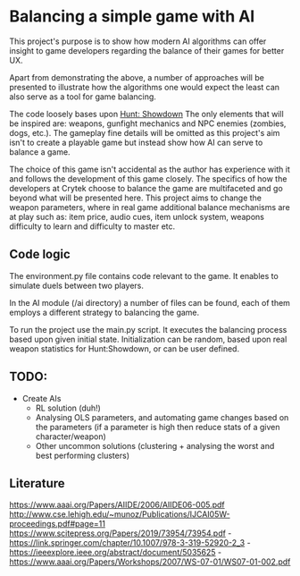 # Balancing a simple game with AI
This project's purpose is to show how modern AI algorithms can offer
insight to game developers regarding the balance of their games for
better UX. 

Apart from demonstrating the above, a number of approaches will
be presented to illustrate how the algorithms one would expect the
least can also serve as a tool for game balancing.

The code loosely bases upon [Hunt: Showdown](https://www.huntshowdown.com/)
The only elements that will be inspired are: weapons, gunfight mechanics and 
NPC enemies (zombies, dogs, etc.). The gameplay fine details will be
omitted as this project's aim isn't to create a playable game but
instead show how AI can serve to balance a game.

The choice of this game isn't accidental as the author has experience
with it and follows the development of this game closely. The specifics
of how the developers at Crytek choose to balance the game are
multifaceted and go beyond what will be presented here.
This project aims to change the weapon parameters,
where in real game additional balance mechanisms are at 
play such as: item price, audio cues, item unlock system, weapons difficulty
to learn and difficulty to master etc.

## Code logic

The environment.py file contains code relevant to the game. It enables
to simulate duels between two players.

In the AI module (/ai directory) a number of files can be found,
each of them employs a different strategy to balancing the game.

To run the project use the main.py script. It executes the balancing
process based upon given initial state. Initialization can be random,
based upon real weapon statistics for Hunt:Showdown, or can be user
defined.

## TODO:
- Create AIs 
    - RL solution (duh!)
    - Analysing OLS parameters, and automating game changes based on 
      the parameters (if a parameter is high then reduce stats of a
      given character/weapon)
    - Other uncommon solutions (clustering + analysing
      the worst and best performing clusters)
      
## Literature
https://www.aaai.org/Papers/AIIDE/2006/AIIDE06-005.pdf
http://www.cse.lehigh.edu/~munoz/Publications/IJCAI05W-proceedings.pdf#page=11
https://www.scitepress.org/Papers/2019/73954/73954.pdf
-https://link.springer.com/chapter/10.1007/978-3-319-52920-2_3
-https://ieeexplore.ieee.org/abstract/document/5035625
-https://www.aaai.org/Papers/Workshops/2007/WS-07-01/WS07-01-002.pdf


